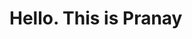 <html>
<head>
<title> Git trial </title>
</head>
<body>
<h1> Hello. This is Pranay </h1>
</body>
</html>
